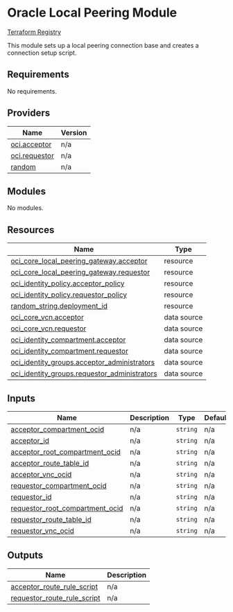 # Oracle Local Peering Module

[Terraform Registry](https://registry.terraform.io/modules/jakoberpf/peering-local/oracle/latest)

This module sets up a local peering connection base and creates a connection setup script.

<!-- BEGIN_TF_DOCS -->
## Requirements

No requirements.

## Providers

| Name | Version |
|------|---------|
| <a name="provider_oci.acceptor"></a> [oci.acceptor](#provider\_oci.acceptor) | n/a |
| <a name="provider_oci.requestor"></a> [oci.requestor](#provider\_oci.requestor) | n/a |
| <a name="provider_random"></a> [random](#provider\_random) | n/a |

## Modules

No modules.

## Resources

| Name | Type |
|------|------|
| [oci_core_local_peering_gateway.acceptor](https://registry.terraform.io/providers/hashicorp/oci/latest/docs/resources/core_local_peering_gateway) | resource |
| [oci_core_local_peering_gateway.requestor](https://registry.terraform.io/providers/hashicorp/oci/latest/docs/resources/core_local_peering_gateway) | resource |
| [oci_identity_policy.acceptor_policy](https://registry.terraform.io/providers/hashicorp/oci/latest/docs/resources/identity_policy) | resource |
| [oci_identity_policy.requestor_policy](https://registry.terraform.io/providers/hashicorp/oci/latest/docs/resources/identity_policy) | resource |
| [random_string.deployment_id](https://registry.terraform.io/providers/hashicorp/random/latest/docs/resources/string) | resource |
| [oci_core_vcn.acceptor](https://registry.terraform.io/providers/hashicorp/oci/latest/docs/data-sources/core_vcn) | data source |
| [oci_core_vcn.requestor](https://registry.terraform.io/providers/hashicorp/oci/latest/docs/data-sources/core_vcn) | data source |
| [oci_identity_compartment.acceptor](https://registry.terraform.io/providers/hashicorp/oci/latest/docs/data-sources/identity_compartment) | data source |
| [oci_identity_compartment.requestor](https://registry.terraform.io/providers/hashicorp/oci/latest/docs/data-sources/identity_compartment) | data source |
| [oci_identity_groups.acceptor_administrators](https://registry.terraform.io/providers/hashicorp/oci/latest/docs/data-sources/identity_groups) | data source |
| [oci_identity_groups.requestor_administrators](https://registry.terraform.io/providers/hashicorp/oci/latest/docs/data-sources/identity_groups) | data source |

## Inputs

| Name | Description | Type | Default | Required |
|------|-------------|------|---------|:--------:|
| <a name="input_acceptor_compartment_ocid"></a> [acceptor\_compartment\_ocid](#input\_acceptor\_compartment\_ocid) | n/a | `string` | n/a | yes |
| <a name="input_acceptor_id"></a> [acceptor\_id](#input\_acceptor\_id) | n/a | `string` | n/a | yes |
| <a name="input_acceptor_root_compartment_ocid"></a> [acceptor\_root\_compartment\_ocid](#input\_acceptor\_root\_compartment\_ocid) | n/a | `string` | n/a | yes |
| <a name="input_acceptor_route_table_id"></a> [acceptor\_route\_table\_id](#input\_acceptor\_route\_table\_id) | n/a | `string` | n/a | yes |
| <a name="input_acceptor_vnc_ocid"></a> [acceptor\_vnc\_ocid](#input\_acceptor\_vnc\_ocid) | n/a | `string` | n/a | yes |
| <a name="input_requestor_compartment_ocid"></a> [requestor\_compartment\_ocid](#input\_requestor\_compartment\_ocid) | n/a | `string` | n/a | yes |
| <a name="input_requestor_id"></a> [requestor\_id](#input\_requestor\_id) | n/a | `string` | n/a | yes |
| <a name="input_requestor_root_compartment_ocid"></a> [requestor\_root\_compartment\_ocid](#input\_requestor\_root\_compartment\_ocid) | n/a | `string` | n/a | yes |
| <a name="input_requestor_route_table_id"></a> [requestor\_route\_table\_id](#input\_requestor\_route\_table\_id) | n/a | `string` | n/a | yes |
| <a name="input_requestor_vnc_ocid"></a> [requestor\_vnc\_ocid](#input\_requestor\_vnc\_ocid) | n/a | `string` | n/a | yes |

## Outputs

| Name | Description |
|------|-------------|
| <a name="output_acceptor_route_rule_script"></a> [acceptor\_route\_rule\_script](#output\_acceptor\_route\_rule\_script) | n/a |
| <a name="output_requestor_route_rule_script"></a> [requestor\_route\_rule\_script](#output\_requestor\_route\_rule\_script) | n/a |
<!-- END_TF_DOCS -->